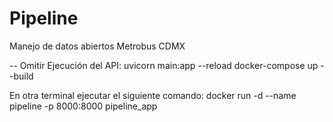 # Pipeline
 Manejo de datos abiertos Metrobus CDMX

-- Omitir Ejecución del API: uvicorn main:app --reload
docker-compose up --build

En otra terminal ejecutar el siguiente comando:
docker run -d --name pipeline -p 8000:8000 pipeline_app

